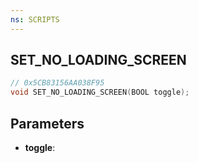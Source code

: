 ```yaml
---
ns: SCRIPTS
---
```

## SET_NO_LOADING_SCREEN

```c
// 0x5CB83156AA038F95
void SET_NO_LOADING_SCREEN(BOOL toggle);
```

## Parameters
* **toggle**:
